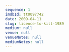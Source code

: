 ```yaml
---
sequence: 1
imdbId: tt0097742
date: 2009-04-11
slug: licence-to-kill-1989
medium: null
venue: null
venueNotes: null
mediumNotes: null
---
```


